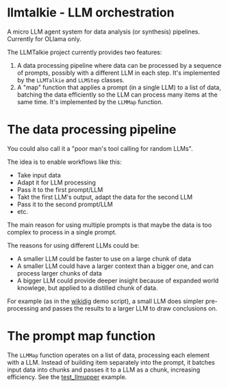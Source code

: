 # llmtalkie - LLM orchestration

A micro LLM agent system for data analysis (or synthesis) pipelines. Currently for OLlama only.

The LLMTalkie project currently provides two features:

1. A data processing pipeline where data can be processed by a sequence of prompts, possibly with a different LLM in each step. It's implemented by the `LLMTalkie` and `LLMStep` classes.
2. A "map" function that applies a prompt (in a single LLM) to a list of data, batching the data efficiently so the LLM can process many items at the same time. It's implemented by the `LLMMap` function.


# The data processing pipeline

You could also call it a "poor man's tool calling for random LLMs".

The idea is to enable workflows like this:

- Take input data
- Adapt it for LLM processing
- Pass it to the first prompt/LLM
- Takt the first LLM's output, adapt the data for the second LLM
- Pass it to the second prompt/LLM
- etc.

The main reason for using multiple prompts is that maybe the data is too complex to process in a single prompt.

The reasons for using different LLMs could be:

- A smaller LLM could be faster to use on a large chunk of data
- A smaller LLM could have a larger context than a bigger one, and can process larger chunks of data
- A bigger LLM could provide deeper insight because of expanded world knowlege, but applied to a distilled chunk of data.

For example (as in the [wikidig](wikidig.py) demo script), a small LLM does simpler pre-processing and passes the results to a larger LLM to draw conclusions on.

# The prompt map function

The `LLMMap` function operates on a list of data, processing each element with a LLM. Instead of building item separately into the prompt, it batches input data into chunks and passes it to a LLM as a chunk, increasing efficiency. See the [test_llmupper](test_llmupper.py) example.